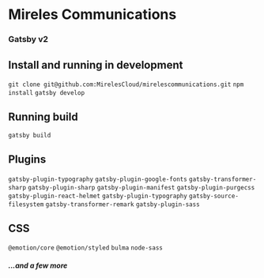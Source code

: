 # Mireles Communications
### Gatsby v2

## Install and running in development
`git clone git@github.com:MirelesCloud/mirelescommunications.git`
`npm install`
`gatsby develop`

## Running build
`gatsby build`

## Plugins
`gatsby-plugin-typography`
`gatsby-plugin-google-fonts`
`gatsby-transformer-sharp`
`gatsby-plugin-sharp`
`gatsby-plugin-manifest`
`gatsby-plugin-purgecss`
`gatsby-plugin-react-helmet`
`gatsby-plugin-typography`
`gatsby-source-filesystem`
`gatsby-transformer-remark`
`gatsby-plugin-sass`

## CSS
`@emotion/core`
`@emotion/styled`
`bulma`
`node-sass`

##### ...and a few more
